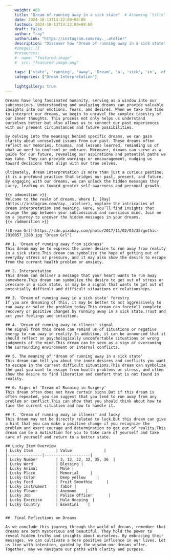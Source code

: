 ```yaml
---
    weight: 403
    title: "Dream of running away in a sick state"  # Assuming 'title' column exists
    date: 2024-10-13T14:22:00+08:00
    lastmod: 2024-10-13T14:22:00+08:00
    draft: false
    author: "ray"
    authorLink: "https://instagram.com/ray._.atelier"
    description: "Discover how 'Dream of running away in a sick state' can interpret your future and uncover its significant meanings in your life."
    #images: []
    #resources:
    #- name: "featured-image"
    #  src: "featured-image.png"
    
    tags: ['state', 'running', 'away', 'Dream', 'a', 'sick', 'in', 'of']
    categories: ["Dream Interpretation"]
    
    lightgallery: true
---
```

    
    Dreams have long fascinated humanity, serving as a window into our subconscious. Understanding and analyzing dreams can provide valuable insights into our emotions, fears, and desires. When we take the time to interpret our dreams, we begin to unravel the complex tapestry of our inner thoughts. This process not only helps us understand ourselves better but also allows us to connect our past experiences with our present circumstances and future possibilities.
    
    By delving into the meanings behind specific dreams, we can gain clarity about unresolved issues from our past. These dreams often reflect our memories, traumas, and lessons learned, reminding us of what we need to confront or embrace. Moreover, dreams can serve as a guide for our future, revealing our aspirations and potential paths we may take. They can provide warnings or encouragement, nudging us toward decisions that align with our true selves.
    
    Ultimately, dream interpretation is more than just a curious pastime; it is a profound practice that bridges our past, present, and future. By engaging with our dreams, we can unlock the hidden messages they carry, leading us toward greater self-awareness and personal growth.
    
    {{< admonition >}}
    Welcome to the realm of dreams, where I, [Ray](https://instagram.com/ray._.atelier), explore the intricacies of dream interpretation and meaning. Here, you’ll find insights that bridge the gap between your subconscious and conscious mind. Join me on a journey to uncover the hidden messages in your dreams.
    {{< /admonition >}}
    
    ![Dream Grl](https://cdn.pixabay.com/photo/2017/11/02/03/35/gothic-2910057_1280.jpg "Dream Grl")
    
    ## 1. 'Dream of running away from sickness'
    This dream may be to express the inner desire to run away from reality in a sick state.This dream can symbolize the hope of getting out of everyday stress or pressure, and it may also show the desire to escape from the current health problem or anxiety.
    
    ## 2. Interpretation
    This dream can deliver a message that your heart wants to run away somewhere.This dream can symbolize the desire to get out of stress or pressure in a sick state, or may be a signal that wants to get out of potentially difficult and difficult situations or relationships.
    
    ## 3. 'Dream of running away in a sick state' forestry
    If you are dreaming of this, it may be better to act aggressively to run away or solve the problem today.This dream can foretell complete recovery or positive changes by running away in a sick state.Trust and act your feelings and intuition.
    
    ## 4. 'Dream of running away in illness' signal
    The signal from this dream can remind us of situations or negative energy to run away in reality.In addition, it can be announced that it should reflect on psychologically uncomfortable situations or wrong judgments of the mind.This dream can be seen as a sign of overcoming the surrounding environment or internal conflicts.
    
    ## 5. The meaning of 'dream of running away in a sick state'
    This dream can tell you about the inner desires and conflicts you want to escape in the current difficult situations.This dream can symbolize the goal you want to escape from health problems or stress, and often show the desire to find liberation and comfort that is not found in reality.
    
    ## 6. Signs of 'Dream of Running in Surgery'
    This dream often does not have certain signs.But if this dream is often repeated, you can suggest that you tend to run away from any problem or conflict.This can show that you should think about how to face the current situation and how to handle it.
    
    ## 7. 'Dream of running away in illness' and lucky
    This dream may not be directly related to luck.But this dream can give a hint that you can make a positive change if you recognize the problem and exert courage and determination to get out of reality.This dream can be a motivation for you to take care of yourself and take care of yourself and return to a better state.
    
    ## Lucky Item Overview
    | Lucky Item          | Value              |
    |---------------|--------------------|
    | Lucky Number        | 3, 12, 22, 32, 35, 36  |
    | Lucky Word          | Blessing |
    | Lucky Animal        | Mole |
    | Lucky Place         | Memorial     |
    | Lucky Color         | Deep yellow     |
    | Lucky Food          | Fruit Smoothie      |
    | Lucky Instrument    | Tabor |
    | Lucky Flower        | Anemone    |
    | Lucky Job           | Police Officer       |
    | Lucky Exercise      | Hula Hooping  |
    | Lucky Country       | Eswatini    |
    
    
    ##  Final Reflections on Dreams
    
    As we conclude this journey through the world of dreams, remember that dreams are both mysterious and beautiful. They hold the power to reveal hidden truths and insights about ourselves. By embracing their messages, we can cultivate a more positive influence in our lives. Let us live with intention, guided by the wisdom our dreams offer. Together, may we navigate our paths with clarity and purpose.
    